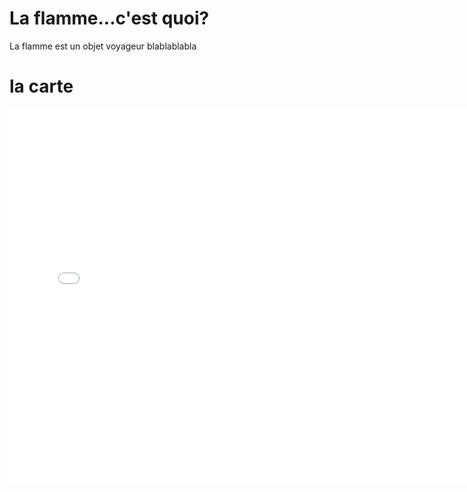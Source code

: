 # La flamme...c'est quoi?

La flamme est un objet voyageur blablablabla

# la carte

<iframe width="150%" height="600px" frameborder="0" allowfullscreen src="//umap.openstreetmap.fr/fr/map/la-flamme-voyageuse_486333?scaleControl=false&miniMap=false&scrollWheelZoom=true&zoomControl=true&allowEdit=false&moreControl=true&searchControl=null&tilelayersControl=null&embedControl=true&datalayersControl=expanded&onLoadPanel=undefined&captionBar=true&editinosmControl=true&fullscreenControl=true&datalayers=1366529&locateControl=true&measureControl=true"></iframe>

